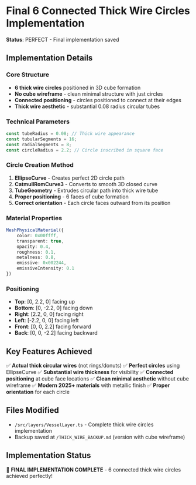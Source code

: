 # Final 6 Connected Thick Wire Circles Implementation

**Status**: PERFECT - Final implementation saved

## Implementation Details

### Core Structure
- **6 thick wire circles** positioned in 3D cube formation
- **No cube wireframe** - clean minimal structure with just circles
- **Connected positioning** - circles positioned to connect at their edges
- **Thick wire aesthetic** - substantial 0.08 radius circular tubes

### Technical Parameters
```typescript
const tubeRadius = 0.08; // Thick wire appearance
const tubularSegments = 16;
const radialSegments = 8;
const circleRadius = 2.2; // Circle inscribed in square face
```

### Circle Creation Method
1. **EllipseCurve** - Creates perfect 2D circle path
2. **CatmullRomCurve3** - Converts to smooth 3D closed curve
3. **TubeGeometry** - Extrudes circular path into thick wire tube
4. **Proper positioning** - 6 faces of cube formation
5. **Correct orientation** - Each circle faces outward from its position

### Material Properties
```typescript
MeshPhysicalMaterial({
    color: 0x00ffff,
    transparent: true,
    opacity: 0.4,
    roughness: 0.1,
    metalness: 0.8,
    emissive: 0x002244,
    emissiveIntensity: 0.1
})
```

### Positioning
- **Top**: [0, 2.2, 0] facing up
- **Bottom**: [0, -2.2, 0] facing down
- **Right**: [2.2, 0, 0] facing right
- **Left**: [-2.2, 0, 0] facing left
- **Front**: [0, 0, 2.2] facing forward
- **Back**: [0, 0, -2.2] facing backward

## Key Features Achieved
✅ **Actual thick circular wires** (not rings/donuts)
✅ **Perfect circles** using EllipseCurve
✅ **Substantial wire thickness** for visibility
✅ **Connected positioning** at cube face locations
✅ **Clean minimal aesthetic** without cube wireframe
✅ **Modern 2025+ materials** with metallic finish
✅ **Proper orientation** for each circle

## Files Modified
- `/src/layers/VesselLayer.ts` - Complete thick wire circles implementation
- Backup saved at `/THICK_WIRE_BACKUP.md` (version with cube wireframe)

## Implementation Status
🔮 **FINAL IMPLEMENTATION COMPLETE** - 6 connected thick wire circles achieved perfectly!